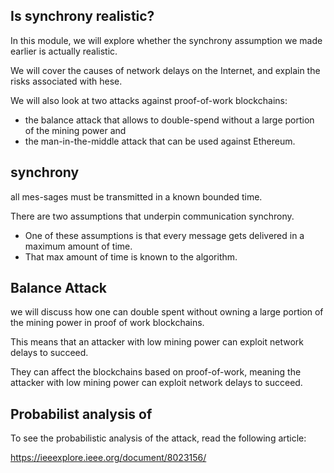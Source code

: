 ## Is synchrony realistic?

In this module, we will explore whether the  synchrony assumption we made earlier is actually realistic.


We will cover the causes of network delays on the Internet, and explain the risks associated with  hese. 


We will also look at two attacks against proof-of-work blockchains: 
- the balance attack that allows to double-spend without a large portion of the mining power and
- the man-in-the-middle attack that can be used against Ethereum. 


## synchrony

 all mes-sages must be transmitted in a known bounded time.


 There are two assumptions that underpin communication synchrony. 
 
 - One of these assumptions is that every message gets delivered in a maximum amount of time.
 - That max amount of time is known to the algorithm.


## Balance Attack


we will discuss how one can double spent
without owning a large portion of
the mining power in proof of work blockchains. 

This means that an attacker with
low mining power can exploit network delays to succeed. 

They can affect the blockchains based on proof-of-work, meaning the attacker with low mining power can exploit network delays to succeed.


## Probabilist analysis of 

To see the probabilistic analysis of the attack, read the following article:

https://ieeexplore.ieee.org/document/8023156/ 


